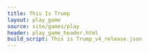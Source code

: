 ```yaml
---
title: This Is Trump
layout: play_game
source: site/games/play
header: play_game_header.html
build_script: This is Trump_v4_release.json
---
```

